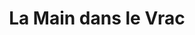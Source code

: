 ---
title: "La Main dans le Vrac"
url: /plateau-dhauteville/la-main-dans-le-vrac/
shop: commodité
---